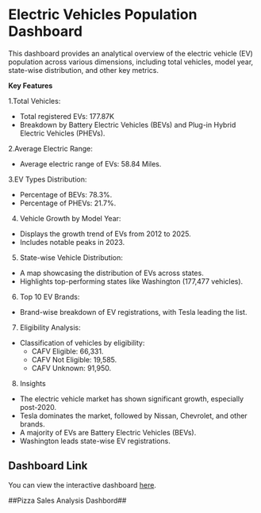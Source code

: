 # Electric Vehicles Population Dashboard

This dashboard provides an analytical overview of the electric vehicle (EV) population across various dimensions, including total vehicles, model year, state-wise distribution, and other key metrics.

**Key Features**

1.Total Vehicles:

- Total registered EVs: 177.87K
- Breakdown by Battery Electric Vehicles (BEVs) and Plug-in Hybrid Electric Vehicles (PHEVs).
  
2.Average Electric Range:

- Average electric range of EVs: 58.84 Miles.
  
3.EV Types Distribution:

- Percentage of BEVs: 78.3%.
- Percentage of PHEVs: 21.7%.
  
4. Vehicle Growth by Model Year:

- Displays the growth trend of EVs from 2012 to 2025.
- Includes notable peaks in 2023.

5. State-wise Vehicle Distribution:

- A map showcasing the distribution of EVs across states.
- Highlights top-performing states like Washington (177,477 vehicles).

6. Top 10 EV Brands:

- Brand-wise breakdown of EV registrations, with Tesla leading the list.

7. Eligibility Analysis:

- Classification of vehicles by eligibility:
   - CAFV Eligible: 66,331.
   - CAFV Not Eligible: 19,585.
   - CAFV Unknown: 91,950.

8. Insights

- The electric vehicle market has shown significant growth, especially post-2020.
- Tesla dominates the market, followed by Nissan, Chevrolet, and other brands.
- A majority of EVs are Battery Electric Vehicles (BEVs).
- Washington leads state-wise EV registrations.

## Dashboard Link

You can view the interactive dashboard [here](https://Electric_vehical_population.twb).




##Pizza Sales Analysis Dashbord##
